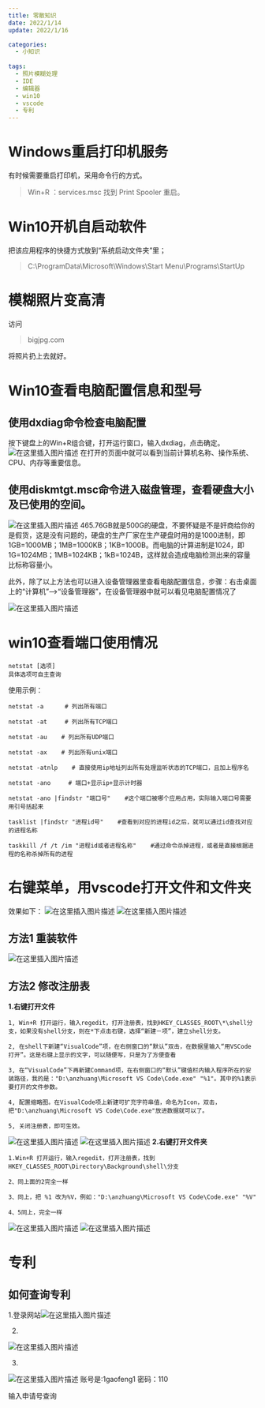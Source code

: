 ```yaml
---
title: 零散知识
date: 2022/1/14
update: 2022/1/16

categories:
  - 小知识
  
tags:
  - 照片模糊处理
  - IDE
  - 编辑器
  - win10
  - vscode
  - 专利
---
```






#  Windows重启打印机服务
有时候需要重启打印机，采用命令行的方式。

> Win+R ：services.msc  找到 Print Spooler 重启。

#  Win10开机自启动软件
把该应用程序的快捷方式放到“系统启动文件夹”里；

> C:\ProgramData\Microsoft\Windows\Start Menu\Programs\StartUp

#  模糊照片变高清
访问 

> bigjpg.com

将照片扔上去就好。

#  Win10查看电脑配置信息和型号
##  使用dxdiag命令检查电脑配置
 按下键盘上的Win+R组合键，打开运行窗口，输入dxdiag，点击确定。
 ![在这里插入图片描述](https://img-blog.csdnimg.cn/7ac995ab180c4465968809c73ea881cd.png?x-oss-process=image/watermark,type_d3F5LXplbmhlaQ,shadow_50,text_Q1NETiBA6IiU54uXMeWPtw==,size_14,color_FFFFFF,t_70,g_se,x_16)
在打开的页面中就可以看到当前计算机名称、操作系统、CPU、内存等重要信息。

##  使用diskmtgt.msc命令进入磁盘管理，查看硬盘大小及已使用的空间。
![在这里插入图片描述](https://img-blog.csdnimg.cn/b507309c987f41898b08f797c24c7f4c.png?x-oss-process=image/watermark,type_d3F5LXplbmhlaQ,shadow_50,text_Q1NETiBA6IiU54uXMeWPtw==,size_14,color_FFFFFF,t_70,g_se,x_16)
465.76GB就是500G的硬盘，不要怀疑是不是奸商给你的是假货，这是没有问题的，硬盘的生产厂家在生产硬盘时用的是1000进制，即1GB=1000MB；1MB=1000KB；1KB=1000B。而电脑的计算进制是1024，即1G=1024MB；1MB=1024KB；1kB=1024B，这样就会造成电脑检测出来的容量比标称容量小。

  此外，除了以上方法也可以进入设备管理器里查看电脑配置信息，步骤：右击桌面上的“计算机”-->“设备管理器”，在设备管理器中就可以看见电脑配置情况了

![在这里插入图片描述](https://img-blog.csdnimg.cn/a53bf33bf4894fb7b610d2cf291071d0.png?x-oss-process=image/watermark,type_d3F5LXplbmhlaQ,shadow_50,text_Q1NETiBA6IiU54uXMeWPtw==,size_20,color_FFFFFF,t_70,g_se,x_16)

# win10查看端口使用情况

```
netstat [选项]
具体选项可自主查询
```

使用示例：

```
netstat -a      # 列出所有端口

netstat -at     # 列出所有TCP端口

netstat -au    # 列出所有UDP端口

netstat -ax    # 列出所有unix端口

netstat -atnlp    # 直接使用ip地址列出所有处理监听状态的TCP端口，且加上程序名

netstat -ano     # 端口+显示ip+显示计时器

netstat -ano |findstr "端口号"    #这个端口被哪个应用占用，实际输入端口号需要用引号括起来

tasklist |findstr "进程id号"    #查看到对应的进程id之后，就可以通过id查找对应的进程名称

taskkill /f /t /im "进程id或者进程名称"    #通过命令杀掉进程，或者是直接根据进程的名称杀掉所有的进程
```

# 右键菜单，用vscode打开文件和文件夹
效果如下：
![在这里插入图片描述](https://img-blog.csdnimg.cn/img_convert/f320d8884529cf25708db00cc2f68aa6.png#pic_center)
![在这里插入图片描述](https://img-blog.csdnimg.cn/img_convert/eab1d51894be1554cd6b254910004e94.png#pic_center)
## 方法1 重装软件
![在这里插入图片描述](https://img-blog.csdnimg.cn/2d3e9b77c41f48d7a4878cb4c67d2092.png?x-oss-process=image/watermark,type_d3F5LXplbmhlaQ,shadow_50,text_Q1NETiBA6IiU54uXMeWPtw==,size_13,color_FFFFFF,t_70,g_se,x_16)

## 方法2 修改注册表
**1.右键打开文件** 

```
1, Win+R 打开运行，输入regedit，打开注册表，找到HKEY_CLASSES_ROOT\*\shell分支，如果没有shell分支，则在*下点击右键，选择“新建－项”，建立shell分支。

2, 在shell下新建“VisualCode”项，在右侧窗口的“默认”双击，在数据里输入“用VSCode打开”。这是右键上显示的文字，可以随便写，只是为了方便查看

3, 在“VisualCode”下再新建Command项，在右侧窗口的“默认”键值栏内输入程序所在的安装路径，我的是："D:\anzhuang\Microsoft VS Code\Code.exe" "%1"。其中的%1表示要打开的文件参数。

4, 配置缩略图。在VisualCode项上新建可扩充字符串值，命名为Icon，双击，把"D:\anzhuang\Microsoft VS Code\Code.exe"放进数据就可以了。

5, 关闭注册表，即可生效。
```
![在这里插入图片描述](https://img-blog.csdnimg.cn/a7bc8278407649708c9dd5408425cfd3.png?x-oss-process=image/watermark,type_d3F5LXplbmhlaQ,shadow_50,text_Q1NETiBA6IiU54uXMeWPtw==,size_20,color_FFFFFF,t_70,g_se,x_16)
![在这里插入图片描述](https://img-blog.csdnimg.cn/e331e15352b245a7888d049d47429ae3.png?x-oss-process=image/watermark,type_d3F5LXplbmhlaQ,shadow_50,text_Q1NETiBA6IiU54uXMeWPtw==,size_20,color_FFFFFF,t_70,g_se,x_16)
**2.右键打开文件夹**

```
1.Win+R 打开运行，输入regedit，打开注册表，找到HKEY_CLASSES_ROOT\Directory\Background\shell\分支

2、同上面的2完全一样

3、同上，把 %1 改为%V，例如："D:\anzhuang\Microsoft VS Code\Code.exe" "%V"

4、5同上，完全一样
```

![在这里插入图片描述](https://img-blog.csdnimg.cn/2adc1abe19bc4eb8bd6beca9ec3a4227.png?x-oss-process=image/watermark,type_d3F5LXplbmhlaQ,shadow_50,text_Q1NETiBA6IiU54uXMeWPtw==,size_20,color_FFFFFF,t_70,g_se,x_16)
![在这里插入图片描述](https://img-blog.csdnimg.cn/6fd595b4dac543b1939469bffe543e6e.png?x-oss-process=image/watermark,type_d3F5LXplbmhlaQ,shadow_50,text_Q1NETiBA6IiU54uXMeWPtw==,size_20,color_FFFFFF,t_70,g_se,x_16)

# 专利
## 如何查询专利


1.登录网站![在这里插入图片描述](https://img-blog.csdnimg.cn/01fdafa7147647899bd47e6815c3d531.png?x-oss-process=image/watermark,type_d3F5LXplbmhlaQ,shadow_50,text_Q1NETiBA6IiU54uXMeWPtw==,size_20,color_FFFFFF,t_70,g_se,x_16)

	 


2.

![在这里插入图片描述](https://img-blog.csdnimg.cn/906f4f9450ae41d3b73c9dc78caf4303.png?x-oss-process=image/watermark,type_d3F5LXplbmhlaQ,shadow_50,text_Q1NETiBA6IiU54uXMeWPtw==,size_20,color_FFFFFF,t_70,g_se,x_16)

3.
![在这里插入图片描述](https://img-blog.csdnimg.cn/8eeaf4dc126a4145a58f40de6f45b81c.png?x-oss-process=image/watermark,type_d3F5LXplbmhlaQ,shadow_50,text_Q1NETiBA6IiU54uXMeWPtw==,size_20,color_FFFFFF,t_70,g_se,x_16)
账号是:1gaofeng1
密码：110

输入申请号查询
